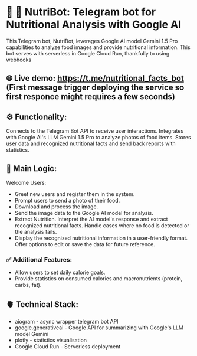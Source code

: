 # 🤖 🥦 NutriBot: Telegram bot for Nutritional Analysis with Google AI
This Telegram bot, NutriBot, leverages Google AI model Gemini 1.5 Pro capabilities to analyze food images and provide nutritional information.
This bot serves with serverless in Google Cloud Run, thankfully to using webhooks

## 🌐 Live demo: https://t.me/nutritional_facts_bot (First message trigger deploying the service so first responce might requires a few seconds)

## ⚙️ Functionality:
Connects to the Telegram Bot API to receive user interactions.
Integrates with Google AI's LLM Gemini 1.5 Pro to analyze photos of food items.
Stores user data and recognized nutritional facts and send back reports with statistics.

## 🧠 Main Logic:
Welcome Users:

* Greet new users and register them in the system.
* Prompt users to send a photo of their food.
* Download and process the image.
* Send the image data to the Google AI model for analysis.
* Extract Nutrition. Interpret the AI model's response and extract recognized nutritional facts.
Handle cases where no food is detected or the analysis fails.
* Display the recognized nutritional information in a user-friendly format.
Offer options to edit or save the data for future reference.

### ✅ Additional Features:
* Allow users to set daily calorie goals.
* Provide statistics on consumed calories and macronutrients (protein, carbs, fat).

## 🫀 Technical Stack:
* aiogram - async wrapper telegram bot API
* google.generativeai - Google API for summarizing with Google's LLM model Gemini
* plotly - statistics visualisation
* Google Cloud Run - Serverless deployment
